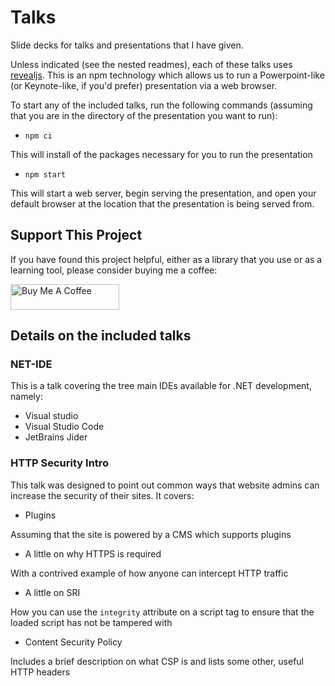 # Talks

Slide decks for talks and presentations that I have given.

Unless indicated (see the nested readmes), each of these talks uses [revealjs](https://revealjs.com/#/). This is an npm technology which allows us to run a Powerpoint-like (or Keynote-like, if you'd prefer) presentation via a web browser.

To start any of the included talks, run the following commands (assuming that you are in the directory of the presentation you want to run):

- `npm ci`

This will install of the packages necessary for you to run the presentation

- `npm start`

This will start a web server, begin serving the presentation, and open your default browser at the location that the presentation is being served from.

## Support This Project

If you have found this project helpful, either as a library that you use or as a learning tool, please consider buying me a coffee:

<a href="https://www.buymeacoffee.com/dotnetcoreshow" target="_blank"><img src="https://www.buymeacoffee.com/assets/img/custom_images/orange_img.png" alt="Buy Me A Coffee" style="height: 41px !important;width: 174px !important" ></a>

## Details on the included talks

### NET-IDE

This is a talk covering the tree main IDEs available for .NET development, namely:

- Visual studio
- Visual Studio Code
- JetBrains Jider

### HTTP Security Intro

This talk was designed to point out common ways that website admins can increase the security of their sites. It covers:

- Plugins

Assuming that the site is powered by a CMS which supports plugins

- A little on why HTTPS is required

With a contrived example of how anyone can intercept HTTP traffic

- A little on SRI

How you can use the `integrity` attribute on a script tag to ensure that the loaded script has not be tampered with

- Content Security Policy

Includes a brief description on what CSP is and lists some other, useful HTTP headers
